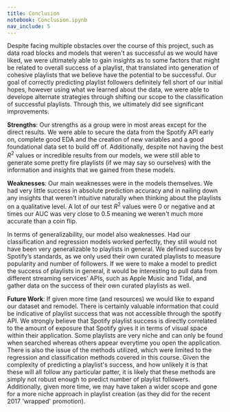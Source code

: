 ```yaml
---
title: Conclusion
notebook: Conclusion.ipynb
nav_include: 5
---
```


Despite facing multiple obstacles over the course of this project, such as data road blocks and models that weren't as successful as we would have liked, we were ultimately able to gain insights as to some factors that might be related to overall success of a playlist, that translated into generation of cohesive playlists that we believe have the potential to be successful. Our goal of correctly predicting playlist followers definitely fell short of our initial hopes, however using what we learned about the data, we were able to develope alternate strategies through shifting our scope to the classification of successful playlists. Through this, we ultimately did see significant improvements.  

**Strengths**:
Our strengths as a group were in most areas except for the direct results. We were able to secure the data from the Spotify API early on, complete good EDA and the creation of new variables and a good foundational data set to build off of. Additionally, despite not having the best $R^2$ values or incredible results from our models, we were still able to generate some pretty fire playlists (if we may say so ourselves) with the information and insights that we gained from these models.

**Weaknesses**: Our main weaknesses were in the models themselves. We had very little success in absolute prediction accuracy and in nailing down any insights that weren't intuitive naturally when thinking about the playlists on a qualitative level. A lot of our test $R^2$ values were 0 or negative and at times our AUC was very close to 0.5 meaning we weren't much more accurate than a coin flip.

In terms of generalizability, our model also weaknesses. Had our classification and regression models worked perfectly, they still would not have been very generalizable to playlists in general. We defined success by Spotify’s standards, as we only used their own curated playlists to measure popularity and number of followers. If we were to make a model to predict the success of playlists in general, it would be interesting to pull data from different streaming services’ APIs, such as Apple Music and Tidal, and gather data on the success of their own curated playlists as well.

**Future Work**: If given more time (and resources) we would like to expand our dataset and remodel. There is certainly valuable information that could be indicative of playlist success that was not accessible through the spotify API. We strongly believe that Spotify playlist success is directly correlated to the amount of exposure that Spotify gives it in terms of visual space within their application. Some playlists are very niche and can only be found when searched whereas others appear everytime you open the application. There is also the issue of the methods utilized, which were limited to the regression and classification methods covered in this course. Given the complexity of predicting a playlist's success, and how unlikely it is that these will all follow any particular patter, it is likely that these methods are simply not robust enough to predict number of playlist followers. Additionally, given more time, we may have taken a wider scope and gone for a more niche approach in playlist creation (as they did for the recent 2017 'wrapped' promotion).


